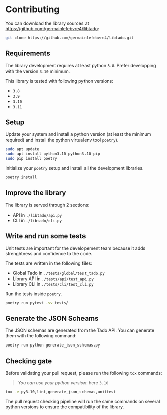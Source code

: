 # Contributing

You can download the library sources at
<https://github.com/germainlefebvre4/libtado>:

```bash
git clone https://github.com/germainlefebvre4/libtado.git
```

## Requirements

The library development requires at least python `3.8`. Prefer developping with the version `3.10` minimum.

This library is tested with following python versions:

- `3.8`
- `3.9`
- `3.10`
- `3.11`

## Setup

Update your system and install a python version (at least the minimum required) and install the python virtualenv tool
`poetry`).

```bash
sudo apt update
sudo apt install python3.10 python3.10-pip
sudo pip install poetry
```

Initialize your `poetry` setup and install all the development libraries.

```bash
poetry install
```

## Improve the library

The library is served through 2 sections:

- API in `./libtado/api.py`
- CLI in `./libtado/cli.py`

## Write and run some tests

Unit tests are important for the developement team because it adds strenghtness and confidence to the code.

The tests are written in the following files:

- Global Tado in `./tests/global/test_tado.py`
- Library API in `./tests/api/test_api.py`
- Library CLI in `./tests/cli/test_cli.py`

Run the tests inside `poetry`.

```bash
poetry run pytest -sv tests/
```

## Generate the JSON Scheams

The JSON schemas are generated from the Tado API. You can generate them with the following command:

```bash
poetry run python generate_json_schemas.py
```

## Checking gate

Before validating your pull request, please run the following `tox` commands:

> *You can use your python version*: here `3.10`

```bash
tox -e py3.10,lint,generate_json_schemas,unittest
```

The pull request checking pipeline will run the same commands on several python versions to ensure the compatibility of the library.
